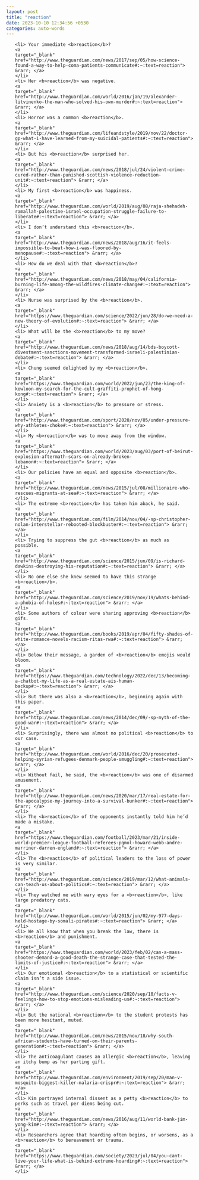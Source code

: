 ```yaml
---
layout: post
title: "reaction"
date: 2023-10-10 12:34:56 +0530
categories: auto-words
---
```

<ol>

    <li> Your immediate <b>reaction</b>?
    <a 
    target="_blank" 
    href="http://www.theguardian.com/news/2017/sep/05/how-science-found-a-way-to-help-coma-patients-communicate#:~:text=reaction"> &rarr; </a>
    </li>
    <li> Her <b>reaction</b> was negative.
    <a 
    target="_blank" 
    href="http://www.theguardian.com/world/2016/jan/19/alexander-litvinenko-the-man-who-solved-his-own-murder#:~:text=reaction"> &rarr; </a>
    </li>
    <li> Horror was a common <b>reaction</b>.
    <a 
    target="_blank" 
    href="http://www.theguardian.com/lifeandstyle/2019/nov/22/doctor-gp-what-i-have-learned-from-my-suicidal-patients#:~:text=reaction"> &rarr; </a>
    </li>
    <li> But his <b>reaction</b> surprised her.
    <a 
    target="_blank" 
    href="http://www.theguardian.com/news/2018/jul/24/violent-crime-cured-rather-than-punished-scottish-violence-reduction-unit#:~:text=reaction"> &rarr; </a>
    </li>
    <li> My first <b>reaction</b> was happiness.
    <a 
    target="_blank" 
    href="http://www.theguardian.com/world/2019/aug/08/raja-shehadeh-ramallah-palestine-israel-occupation-struggle-failure-to-liberate#:~:text=reaction"> &rarr; </a>
    </li>
    <li> I don’t understand this <b>reaction</b>.
    <a 
    target="_blank" 
    href="http://www.theguardian.com/news/2018/aug/16/it-feels-impossible-to-beat-how-i-was-floored-by-menopause#:~:text=reaction"> &rarr; </a>
    </li>
    <li> How do we deal with that <b>reaction</b>?
    <a 
    target="_blank" 
    href="http://www.theguardian.com/news/2018/may/04/california-burning-life-among-the-wildfires-climate-change#:~:text=reaction"> &rarr; </a>
    </li>
    <li> Nurse was surprised by the <b>reaction</b>.
    <a 
    target="_blank" 
    href="https://www.theguardian.com/science/2022/jun/28/do-we-need-a-new-theory-of-evolution#:~:text=reaction"> &rarr; </a>
    </li>
    <li> What will be the <b>reaction</b> to my move?
    <a 
    target="_blank" 
    href="http://www.theguardian.com/news/2018/aug/14/bds-boycott-divestment-sanctions-movement-transformed-israeli-palestinian-debate#:~:text=reaction"> &rarr; </a>
    </li>
    <li> Chung seemed delighted by my <b>reaction</b>.
    <a 
    target="_blank" 
    href="https://www.theguardian.com/world/2022/jun/23/the-king-of-kowloon-my-search-for-the-cult-graffiti-prophet-of-hong-kong#:~:text=reaction"> &rarr; </a>
    </li>
    <li> Anxiety is a <b>reaction</b> to pressure or stress.
    <a 
    target="_blank" 
    href="http://www.theguardian.com/sport/2020/nov/05/under-pressure-why-athletes-choke#:~:text=reaction"> &rarr; </a>
    </li>
    <li> My <b>reaction</b> was to move away from the window.
    <a 
    target="_blank" 
    href="https://www.theguardian.com/world/2023/aug/03/port-of-beirut-explosion-aftermath-scars-on-already-broken-lebanon#:~:text=reaction"> &rarr; </a>
    </li>
    <li> Our policies have an equal and opposite <b>reaction</b>.
    <a 
    target="_blank" 
    href="http://www.theguardian.com/news/2015/jul/08/millionaire-who-rescues-migrants-at-sea#:~:text=reaction"> &rarr; </a>
    </li>
    <li> The extreme <b>reaction</b> has taken him aback, he said.
    <a 
    target="_blank" 
    href="http://www.theguardian.com/film/2014/nov/04/-sp-christopher-nolan-interstellar-rebooted-blockbuster#:~:text=reaction"> &rarr; </a>
    </li>
    <li> Trying to suppress the gut <b>reaction</b> as much as possible.
    <a 
    target="_blank" 
    href="http://www.theguardian.com/science/2015/jun/09/is-richard-dawkins-destroying-his-reputation#:~:text=reaction"> &rarr; </a>
    </li>
    <li> No one else she knew seemed to have this strange <b>reaction</b>.
    <a 
    target="_blank" 
    href="http://www.theguardian.com/science/2019/nov/19/whats-behind-a-phobia-of-holes#:~:text=reaction"> &rarr; </a>
    </li>
    <li> Some authors of colour were sharing approving <b>reaction</b> gifs.
    <a 
    target="_blank" 
    href="http://www.theguardian.com/books/2019/apr/04/fifty-shades-of-white-romance-novels-racism-ritas-rwa#:~:text=reaction"> &rarr; </a>
    </li>
    <li> Below their message, a garden of <b>reaction</b> emojis would bloom.
    <a 
    target="_blank" 
    href="https://www.theguardian.com/technology/2022/dec/13/becoming-a-chatbot-my-life-as-a-real-estate-ais-human-backup#:~:text=reaction"> &rarr; </a>
    </li>
    <li> But there was also a <b>reaction</b>, beginning again with this paper.
    <a 
    target="_blank" 
    href="http://www.theguardian.com/news/2014/dec/09/-sp-myth-of-the-good-war#:~:text=reaction"> &rarr; </a>
    </li>
    <li> Surprisingly, there was almost no political <b>reaction</b> to our case.
    <a 
    target="_blank" 
    href="http://www.theguardian.com/world/2016/dec/20/prosecuted-helping-syrian-refugees-denmark-people-smuggling#:~:text=reaction"> &rarr; </a>
    </li>
    <li> Without fail, he said, the <b>reaction</b> was one of disarmed amusement.
    <a 
    target="_blank" 
    href="http://www.theguardian.com/news/2020/mar/17/real-estate-for-the-apocalypse-my-journey-into-a-survival-bunker#:~:text=reaction"> &rarr; </a>
    </li>
    <li> The <b>reaction</b> of the opponents instantly told him he’d made a mistake.
    <a 
    target="_blank" 
    href="https://www.theguardian.com/football/2023/mar/21/inside-world-premier-league-football-referees-pgmol-howard-webb-andre-marriner-darren-england#:~:text=reaction"> &rarr; </a>
    </li>
    <li> The <b>reaction</b> of political leaders to the loss of power is very similar.
    <a 
    target="_blank" 
    href="http://www.theguardian.com/science/2019/mar/12/what-animals-can-teach-us-about-politics#:~:text=reaction"> &rarr; </a>
    </li>
    <li> They watched me with wary eyes for a <b>reaction</b>, like large predatory cats.
    <a 
    target="_blank" 
    href="http://www.theguardian.com/world/2015/jun/02/my-977-days-held-hostage-by-somali-pirates#:~:text=reaction"> &rarr; </a>
    </li>
    <li> We all know that when you break the law, there is <b>reaction</b> and punishment.
    <a 
    target="_blank" 
    href="https://www.theguardian.com/world/2023/feb/02/can-a-mass-shooter-demand-a-good-death-the-strange-case-that-tested-the-limits-of-justice#:~:text=reaction"> &rarr; </a>
    </li>
    <li> Our emotional <b>reaction</b> to a statistical or scientific claim isn’t a side issue.
    <a 
    target="_blank" 
    href="http://www.theguardian.com/science/2020/sep/10/facts-v-feelings-how-to-stop-emotions-misleading-us#:~:text=reaction"> &rarr; </a>
    </li>
    <li> But the national <b>reaction</b> to the student protests has been more hesitant, muted.
    <a 
    target="_blank" 
    href="http://www.theguardian.com/news/2015/nov/18/why-south-african-students-have-turned-on-their-parents-generation#:~:text=reaction"> &rarr; </a>
    </li>
    <li> The anticoagulant causes an allergic <b>reaction</b>, leaving an itchy bump as her parting gift.
    <a 
    target="_blank" 
    href="http://www.theguardian.com/environment/2019/sep/20/man-v-mosquito-biggest-killer-malaria-crispr#:~:text=reaction"> &rarr; </a>
    </li>
    <li> Kim portrayed internal dissent as a petty <b>reaction</b> to perks such as travel per diems being cut.
    <a 
    target="_blank" 
    href="http://www.theguardian.com/news/2016/aug/11/world-bank-jim-yong-kim#:~:text=reaction"> &rarr; </a>
    </li>
    <li> Researchers agree that hoarding often begins, or worsens, as a <b>reaction</b> to bereavement or trauma.
    <a 
    target="_blank" 
    href="https://www.theguardian.com/society/2023/jul/04/you-cant-live-your-life-what-is-behind-extreme-hoarding#:~:text=reaction"> &rarr; </a>
    </li>
